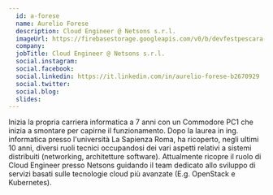 ```yaml
---
  id: a-forese
  name: Aurelio Forese
  description: Cloud Engineer @ Netsons s.r.l.
  imageUrl: https://firebasestorage.googleapis.com/v0/b/devfestpescara-2023.appspot.com/o/speakers%2Fa-forese.png?alt=media&token=2ddf1085-c290-4f21-a9ad-b77256134309
  company: 
  jobTitle: Cloud Engineer @ Netsons s.r.l.
  social.instagram: 
  social.facebook: 
  social.linkedin: https://it.linkedin.com/in/aurelio-forese-b2670929
  social.twitter: 
  social.blog: 
  slides: 
---
```

Inizia la propria carriera informatica a 7 anni con un Commodore PC1 che inizia a smontare per capirne il funzionamento.
Dopo la laurea in ing. informatica presso l'università La Sapienza Roma, ha ricoperto, negli ultimi 10 anni, diversi ruoli tecnici occupandosi dei vari aspetti relativi a sistemi distribuiti (networking, architetture software). 
Attualmente ricopre il ruolo di Cloud Engineer presso Netsons guidando il team dedicato allo sviluppo di servizi basati sulle tecnologie cloud più avanzate (E.g. OpenStack e Kubernetes).

  